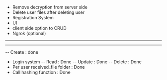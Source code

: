 - Remove decryption from server side
- Delete user files after deleting user
- Registration System
- UI
- client side option to CRUD
- Ngrok (optional)





-- --
-- --
-- Create : done
- Login system
-- Read : Done
-- Update : Done
-- Delete : Done
- Per user received_file folder : Done
- Call hashing function : Done
